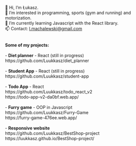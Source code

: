 👋 Hi, I’m Łukasz. <br>
👀 I’m interested in programming, sports (gym and running) and motorization. <br>
🌱 I’m currently learning Javascript with the React library. <br>
📫 Contact: l.machalewski@gmail.com

<br>
<b>Some of my projects: </b> <br> <br>
- <b>Diet planner</b> - React (still in progress)  <br>
https://github.com/Luukkasz/diet_planner 
<br> <br>
- <b>Student App</b> - React (still in progress)  <br>
https://github.com/Luukkasz/student-app 
<br> <br>
- <b>Todo App</b> - React <br>
https://github.com/Luukkasz/todo_react_v2 <br>
https://todo-app-v2-da0bf.web.app/
<br> <br>
- <b>Furry game</b> - OOP in Javascript  <br>
https://github.com/Luukkasz/Furry-Game <br>
https://furry-game-476ee.web.app/
<br> <br>
- <b>Responsive website</b>  <br>
https://github.com/Luukkasz/BestShop-project <br>
https://luukkasz.github.io/BestShop-project/
